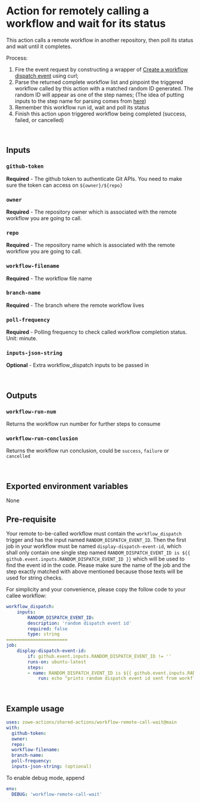 # Action for remotely calling a workflow and wait for its status

This action calls a remote workflow in another repository, then poll its status and wait until it completes.

Process:

1. Fire the event request by constructing a wrapper of [Create a workflow dispatch event](https://docs.github.com/en/rest/reference/actions#create-a-workflow-dispatch-event) using curl;
2. Parse the returned complete workflow list and pinpoint the triggered workflow called by this action with a matched random ID generated. The random ID will appear as one of the step names; (The idea of putting inputs to the step name for parsing comes from [here](https://stackoverflow.com/questions/69479400/get-run-id-after-triggering-a-github-workflow-dispatch-event/69500478#69500478))
3. Remember this workflow run id, wait and poll its status
4. Finish this action upon triggered workflow being completed (success, failed, or cancelled)

<br />

## Inputs

### `github-token`

**Required** - The github token to authenticate Git APIs. You need to make sure the token can access on `${owner}/${repo}`

### `owner`

**Required** - The repository owner which is associated with the remote workflow you are going to call.

### `repo`

**Required** - The repository name which is associated with the remote workflow you are going to call.

### `workflow-filename`

**Required** - The workflow file name

### `branch-name`

**Required** - The branch where the remote workflow lives

### `poll-frequency`

**Required** - Polling frequency to check called workflow completion status. Unit: minute.

### `inputs-json-string`

**Optional** - Extra workflow_dispatch inputs to be passed in

<br />

## Outputs

### `workflow-run-num`

Returns the workflow run number for further steps to consume

### `workflow-run-conclusion`

Returns the workflow run conclusion, could be `success`, `failure` or `cancelled`

<br />

## Exported environment variables

None
<br />

## Pre-requisite

Your remote to-be-called workflow must contain the `workflow_dispatch` trigger and has the input named `RANDOM_DISPATCH_EVENT_ID`. Then the first job in your workflow must be named `display-dispatch-event-id`, which shall only contain one single step named `RANDOM_DISPATCH_EVENT_ID is ${{ github.event.inputs.RANDOM_DISPATCH_EVENT_ID }}` which will be used to find the event id in the code. Please make sure the name of the job and the step exactly matched with above mentioned because those texts will be used for string checks.

For simplicity and your convenience, please copy the follow code to your callee workflow:

```yaml
workflow_dispatch:
    inputs:
        RANDOM_DISPATCH_EVENT_ID:
        description: 'random dispatch event id'
        required: false
        type: string
=======================
job:
    display-dispatch-event-id:
        if: github.event.inputs.RANDOM_DISPATCH_EVENT_ID != ''
        runs-on: ubuntu-latest
        steps:
        - name: RANDOM_DISPATCH_EVENT_ID is ${{ github.event.inputs.RANDOM_DISPATCH_EVENT_ID }}
            run: echo "prints random dispatch event id sent from workflow dispatch event"

```

<br />

## Example usage

```yaml
uses: zowe-actions/shared-actions/workflow-remote-call-wait@main
with:
  github-token: 
  owner:
  repo:
  workflow-filename:
  branch-name:
  poll-frequency: 
  inputs-json-string: (optional)
```

To enable debug mode, append

```yaml
env:
  DEBUG: 'workflow-remote-call-wait'
```
